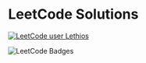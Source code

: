 # LeetCode Solutions

[![LeetCode user Lethios](https://img.shields.io/badge/dynamic/json?style=for-the-badge&labelColor=black&color=%23ffa116&label=Solved&query=solvedOverTotal&url=https%3A%2F%2Fleetcode-badge.vercel.app%2Fapi%2Fusers%2FLethios&logo=leetcode&logoColor=yellow)](https://leetcode.com/Lethios/)

![LeetCode Badges](https://leetcode-badge-showcase.vercel.app/api?username=Lethios&theme=dark&border=border&animated=true)
